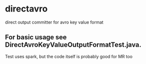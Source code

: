 # directavro
direct output committer for avro key value format

## For basic usage see DirectAvroKeyValueOutputFormatTest.java.
Test uses spark, but the code itself is probably good for MR too

